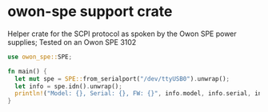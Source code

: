 # owon-spe support crate

Helper crate for the SCPI protocol as spoken by the Owon SPE power supplies;
Tested on an Owon SPE 3102

```rust
use owon_spe::SPE;

fn main() {
  let mut spe = SPE::from_serialport("/dev/ttyUSB0").unwrap();
  let info = spe.idn().unwrap();
  println!("Model: {}, Serial: {}, FW: {}", info.model, info.serial, info.fw);
}
```
